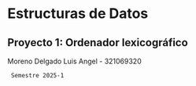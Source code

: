 Estructuras de Datos
====================

Proyecto 1: Ordenador lexicográfico
--------------------

Moreno Delgado Luis Angel - 321069320

	 Semestre 2025-1

